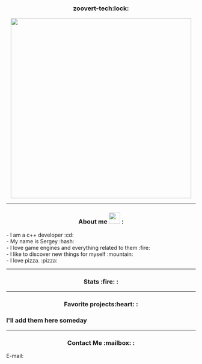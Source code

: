 

<div align="center">
  <h3>zoovert-tech:lock:</h3>
</div>
    
<div align="center">
  <img src="https://media.giphy.com/media/f3iwJFOVOwuy7K6FFw/giphy.gif" width="480 ">
 </div>
    
---
<div align="center">
<h3>About me <img src="https://camo.githubusercontent.com/63371d36886ee658f5a97401f393e1ab1684b2fd3de674b8f5efc7d410b2a3d0/68747470733a2f2f6d656469612e67697068792e636f6d2f6d656469612f57556c706c634d704f43456d5447427442572f67697068792e676966" width="30"> : </div>
<div align="left">- I am a c++ developer :cd:  </div>
<div align="left">- My name is Sergey :hash: </div>
<div align="left">- I love game engines and everything related to them :fire: </div>
<div align="left">- I like to discover new things for myself :mountain: </div>
<div align="left">- I love pizza. :pizza:  </h3>

---
<div align="center">
<h3>Stats :fire: : </h3>
</div>

---
<div align="center">
 <h3>Favorite projects:heart: : </h3>
</div>
<h3>I'll add them here someday</h3>

---
<div align="center">
  <h3>Contact Me :mailbox: : </h3>
</div>
E-mail: 
